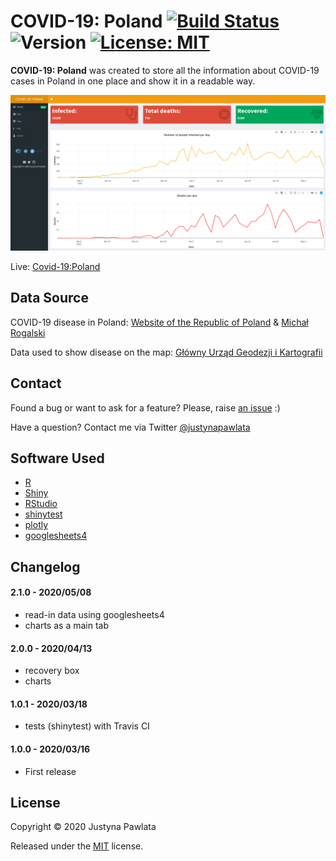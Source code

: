 # COVID-19: Poland [![Build Status](https://travis-ci.com/jpawlata/covid-19.svg?branch=master)](https://travis-ci.com/jpawlata/covid-19)   ![Version](https://img.shields.io/badge/version-2.1-blue) [![License: MIT](https://img.shields.io/badge/License-MIT-yellow.svg)](https://opensource.org/licenses/MIT)

**COVID-19: Poland** was created to store all the information about COVID-19 cases in Poland in one place and show it in a readable way.

![covid-19-poland](img/covid-19-poland.png)

Live: [Covid-19:Poland](https://jpawlata.shinyapps.io/covid-19/)

## Data Source

COVID-19 disease in Poland: [Website of the Republic of Poland](https://www.gov.pl/web/coronavirus) & [Michał Rogalski](https://docs.google.com/spreadsheets/d/1ierEhD6gcq51HAm433knjnVwey4ZE5DCnu1bW7PRG3E/htmlview?usp=sharing#)

Data used to show disease on the map: [Główny Urząd Geodezji i Kartografii](http://www.gugik.gov.pl/)

## Contact

Found a bug or want to ask for a feature? Please, raise [an issue](https://github.com/jpawlata/covid-19/issues) :)

Have a question? Contact me via Twitter [@justynapawlata](https://twitter.com/justynapawlata)

## Software Used
- [R](https://www.r-project.org/)
- [Shiny](https://shiny.rstudio.com/)
- [RStudio](https://rstudio.com/)
- [shinytest](https://rstudio.github.io/shinytest/)
- [plotly](https://plotly.com/)
- [googlesheets4](https://googlesheets4.tidyverse.org/index.html)

## Changelog

  #### 2.1.0  - 2020/05/08

- read-in data using googlesheets4
- charts as a main tab

#### 2.0.0  - 2020/04/13

- recovery box
- charts

#### 1.0.1  - 2020/03/18

- tests (shinytest) with Travis CI

#### 1.0.0  - 2020/03/16

- First release

## License

Copyright &copy; 2020 Justyna Pawlata

Released under the [MIT](https://github.com/jpawlata/covid-19/blob/master/LICENSE) license.

